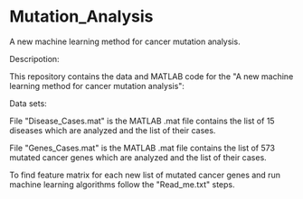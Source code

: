 # Mutation_Analysis

A new  machine learning method for cancer mutation analysis.

Descripotion:

This repository contains the data and MATLAB code for the "A new machine learning method for cancer mutation analysis":

Data sets:


File "Disease_Cases.mat" is the MATLAB .mat file contains the list of 15 diseases which are analyzed and the list of their cases.


File "Genes_Cases.mat" is the MATLAB .mat file contains the list of 573 mutated cancer genes which are analyzed and the list of their cases.


To find feature matrix for each new list of mutated cancer genes and run machine learning algorithms follow the "Read_me.txt" steps.
